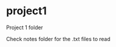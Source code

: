 # project1
Project 1 folder

Check notes folder for the .txt files to read





































